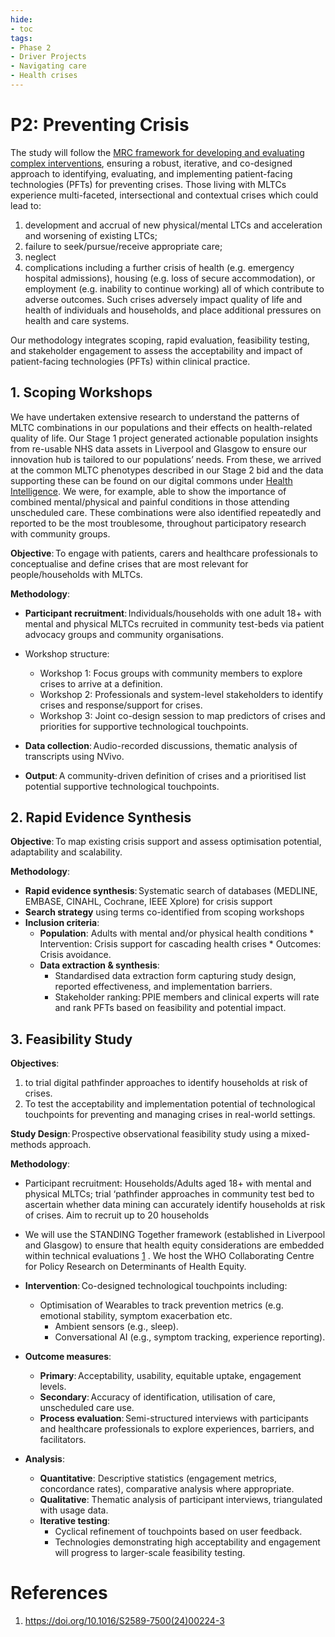 ```yaml
---
hide:
- toc
tags:
- Phase 2
- Driver Projects
- Navigating care
- Health crises
---
```


# P2: Preventing Crisis
The study will follow the [MRC framework for developing and evaluating complex interventions](https://www.bmj.com/content/374/bmj.n2061), ensuring a robust, iterative, and co-designed approach to identifying, evaluating, and implementing patient-facing technologies (PFTs) for preventing crises. Those living with MLTCs experience multi-faceted, intersectional and contextual crises which could lead to:

  1. development and accrual of new physical/mental LTCs and acceleration and worsening of existing LTCs;
  2. failure to seek/pursue/receive appropriate care;
  3. neglect
  4. complications including a further crisis of health (e.g. emergency hospital
admissions), housing (e.g. loss of secure accommodation), or employment (e.g. inability to continue working) all of which contribute to adverse outcomes. Such crises adversely impact quality of life and health of individuals and households, and place additional pressures on health and care systems.

Our methodology integrates scoping, rapid evaluation, feasibility testing, and stakeholder engagement to assess the acceptability and impact of patient-facing technologies (PFTs) within clinical practice.

## 1. Scoping Workshops
We have undertaken extensive research to understand the patterns of MLTC combinations in our populations and their effects on health-related quality of life. Our Stage 1 project generated actionable population insights from re-usable NHS data assets in Liverpool and Glasgow to ensure our innovation hub is tailored to our populations’ needs. From these, we arrived at the common MLTC phenotypes described in our Stage 2 bid and the data supporting these can be found on our digital commons under [Health Intelligence](./health-intelligence/index.md). We were, for example, able to show the importance of combined mental/physical and painful conditions in those attending unscheduled care. These combinations were also identified repeatedly and reported to be the most troublesome, throughout participatory research with community groups.

**Objective**: To engage with patients, carers and healthcare professionals to conceptualise and define crises that are most relevant for people/households with MLTCs.  

**Methodology**: 
  * **Participant recruitment**: Individuals/households with one adult 18+ with mental and physical MLTCs recruited in community test-beds via patient advocacy groups and community organisations.
  * Workshop structure:
    * Workshop 1: Focus groups with community members to explore crises to arrive at a definition.
    * Workshop 2: Professionals and system-level stakeholders to identify crises and response/support for crises.
    * Workshop 3: Joint co-design session to map predictors of crises and priorities for supportive technological touchpoints.

  * **Data collection**: Audio-recorded discussions, thematic analysis of transcripts using NVivo.
  * **Output**: A community-driven definition of crises and a prioritised list potential supportive technological touchpoints.

## 2. Rapid Evidence Synthesis

**Objective**: To map existing crisis support and assess optimisation potential, adaptability and scalability.

**Methodology**: 
  * **Rapid evidence synthesis**: Systematic search of databases (MEDLINE, EMBASE, CINAHL, Cochrane, IEEE Xplore) for crisis support
  * **Search strategy** using terms co-identified from scoping workshops 
  * **Inclusion criteria**:
    * **Population**: Adults with mental and/or physical health conditions * Intervention: Crisis support for cascading health crises * Outcomes: Crisis avoidance. 
    * **Data extraction & synthesis**:
      * Standardised data extraction form capturing study design, reported effectiveness, and implementation barriers.
      * Stakeholder ranking: PPIE members and clinical experts will rate and rank PFTs based on feasibility and potential impact.
      
## 3. Feasibility Study

**Objectives**:
  1. to trial digital pathfinder approaches to identify households at risk of crises.
  2. To test the acceptability and implementation potential of technological touchpoints for preventing and managing crises in real-world settings.

**Study Design**: Prospective observational feasibility study using a mixed-methods approach. 

**Methodology**: 
  * Participant recruitment: Households/Adults aged 18+ with mental and physical MLTCs; trial ‘pathfinder approaches in community test bed to ascertain whether data mining can accurately identify households at risk of crises. Aim to recruit up to 20 households
  * We will use the STANDING Together framework (established in Liverpool and Glasgow) to ensure that health equity considerations are embedded within technical evaluations [1](#refs) . We host the WHO Collaborating Centre for Policy Research on Determinants of Health Equity.
    
  * **Intervention**: Co-designed technological touchpoints including:
    * Optimisation of Wearables to track prevention metrics (e.g. emotional stability, symptom exacerbation etc. 
      * Ambient sensors (e.g., sleep).
      * Conversational AI (e.g., symptom tracking, experience reporting).
    
  * **Outcome measures**:
    * **Primary**: Acceptability, usability, equitable uptake, engagement levels.
    * **Secondary**: Accuracy of identification, utilisation of care, unscheduled care use.
    * **Process evaluation**: Semi-structured interviews with participants and healthcare professionals to explore experiences, barriers, and facilitators.
  
  * **Analysis**:
    * **Quantitative**: Descriptive statistics (engagement metrics, concordance rates), comparative analysis where appropriate.
    * **Qualitative**: Thematic analysis of participant interviews, triangulated with usage data.
    * **Iterative testing**:
      * Cyclical refinement of touchpoints based on user feedback.
      * Technologies demonstrating high acceptability and engagement will progress to larger-scale feasibility testing.

<a id="refs"></a>
# References
  1. https://doi.org/10.1016/S2589-7500(24)00224-3
